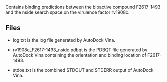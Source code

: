Contains binding predictions between the bioactive compound F2617-1493 and the nside search space on the virulence factor rv1908c.

## Files

- log.txt is the log file generated by AutoDock Vina.

- rv1908c_F2617-1493_nside.pdbqt is the PDBQT file generated by AutoDock Vina containing the orientation and binding location of F2617-1493.

- stdoe.txt is the combined STDOUT and STDERR output of AutoDock Vina.

